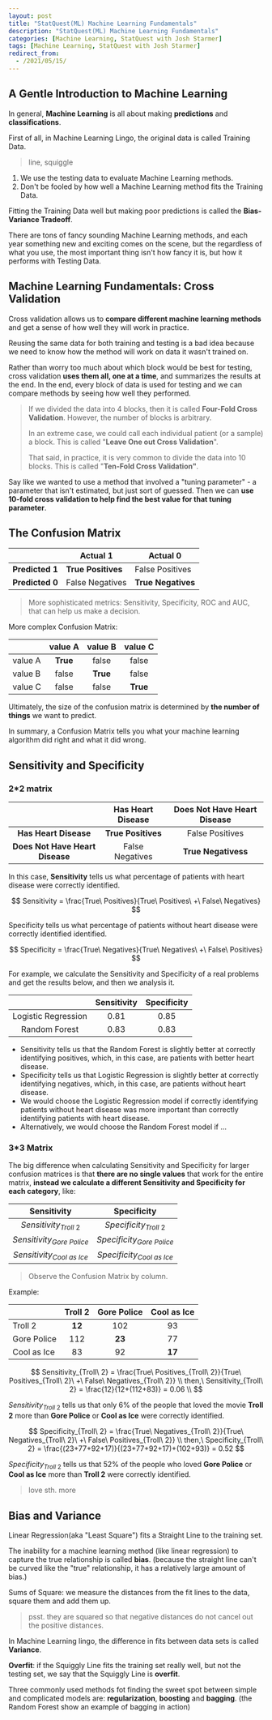 ```yaml
---
layout: post
title: "StatQuest(ML) Machine Learning Fundamentals"
description: "StatQuest(ML) Machine Learning Fundamentals"
categories: [Machine Learning, StatQuest with Josh Starmer]
tags: [Machine Learning, StatQuest with Josh Starmer]
redirect_from:
  - /2021/05/15/
---
```


## A Gentle Introduction to Machine Learning

In general, **Machine Learning** is all about making **predictions** and **classifications**.

First of all, in Machine Learning Lingo, the original data is called Training Data.

> line, squiggle

1. We use the testing data to evaluate Machine Learning methods.
2. Don't be fooled by how well a Machine Learning method fits the Training Data.

Fitting the Training Data well but making poor predictions is called the **Bias-Variance Tradeoff**.

There are tons of fancy sounding Machine Learning methods, and each year something new and exciting comes on the scene, but the regardless of what you use, the most important thing isn't how fancy it is, but how it performs with Testing Data.

## Machine Learning Fundamentals: Cross Validation

Cross validation allows us to **compare different machine learning methods** and get a sense of how well they will work in practice.

Reusing the same data for both training and testing is a bad idea because we need to know how the method will work on data it wasn't trained on.

Rather than worry too much about which block would be best for testing, cross validation **uses them all, one at a time**, and summarizes the results at the end. In the end, every block of data is used for testing and we can compare methods by seeing how well they performed.

> If we divided the data into 4 blocks, then it is called **Four-Fold Cross Validation**.
> However, the number of blocks is arbitrary.
>
> In an extreme case, we could call each individual patient (or a sample) a block. This is called "**Leave One out Cross Validation**".
>
> That said, in practice, it is very common to divide the data into 10 blocks. This is called "**Ten-Fold Cross Validation"**.

Say like we wanted to use a method that involved a "tuning parameter" - a parameter that isn't estimated, but just sort of guessed. Then we can **use 10-fold cross validation to help find the best value for that tuning parameter**.

## The Confusion Matrix

|                 | Actual 1           | Actual 0           |
| --------------- | ------------------ | ------------------ |
| **Predicted 1** | **True Positives** | False Positives    |
| **Predicted 0** | False Negatives    | **True Negatives** |

> More sophisticated metrics: Sensitivity, Specificity, ROC and AUC, that can help us make a decision.

More complex Confusion Matrix:

|         | value A  | value B  | value C  |
| ------- | :------: | :------: | :------: |
| value A | **True** |  false   |  false   |
| value B |  false   | **True** |  false   |
| value C |  false   |  false   | **True** |

Ultimately, the size of the confusion matrix is determined by **the number of things** we want to predict.

In summary, a Confusion Matrix tells you what your machine learning algorithm did right and what it did wrong.

## Sensitivity and Specificity

### 2*2 matrix

|                                 | Has Heart Disease  | Does Not Have Heart Disease |
| :-----------------------------: | :----------------: | :-------------------------: |
|      **Has Heart Disease**      | **True Positives** |       False Positives       |
| **Does Not Have Heart Disease** |  False Negatives   |     **True Negativess**     |

In this case, **Sensitivity** tells us what percentage of patients with heart disease were correctly identified.

$$
Sensitivity = \frac{True\ Positives}{True\ Positives\ +\ False\ Negatives}
$$

Specificity tells us what percentage of patients without heart disease were correctly identified identified.

$$
Specificity = \frac{True\ Negatives}{True\ Negatives\ +\ False\ Positives}
$$

For example, we calculate the Sensitivity and Specificity of a real problems and get the results below, and then we analysis it.

|                     | Sensitivity | Specificity |
| :-----------------: | :---------: | :---------: |
| Logistic Regression |    0.81     |    0.85     |
|    Random Forest    |    0.83     |    0.83     |

* Sensitivity tells us that the Random Forest is slightly better at correctly identifying positives, which, in this case, are patients with better heart disease.
* Specificity tells us that Logistic Regression is slightly better at correctly identifying negatives, which, in this case, are patients without heart disease.
* We would choose the Logistic Regression model if correctly identifying patients without heart disease was more important than correctly identifying patients with heart disease.
* Alternatively, we would choose the Random Forest model if ...

### 3*3 Matrix

The big difference when calculating Sensitivity and Specificity for larger confusion matrices is that **there are no single values** that work for the entire matrix, **instead we calculate a different Sensitivity and Specificity for each category**, like:

|          Sensitivity          |          Specificity          |
| :---------------------------: | :---------------------------: |
|   $Sensitivity_{Troll\ 2}$    |   $Specificity_{Troll\ 2}$    |
| $Sensitivity_{Gore\ Police}$  | $Specificity_{Gore\ Police}$  |
| $Sensitivity_{Cool\ as\ Ice}$ | $Specificity_{Cool\ as\ Ice}$ |

> Observe the Confusion Matrix by column.

Example:

|             | Troll 2 | Gore Police | Cool as Ice |
| ----------- | :-----: | :---------: | :---------: |
| Troll 2     | **12**  |     102     |     93      |
| Gore Police |   112   |   **23**    |     77      |
| Cool as Ice |   83    |     92      |   **17**    |

$$
Sensitivity_{Troll\ 2} = \frac{True\ Positives_{Troll\ 2}}{True\ Positives_{Troll\ 2}\ +\ False\ Negatives_{Troll\ 2}} \\
then,\ Sensitivity_{Troll\ 2} = \frac{12}{12+(112+83)} = 0.06 \\
$$

$Sensitivity_{Troll\ 2}$ tells us that only 6% of the people that loved the movie **Troll 2** more than **Gore Police** or **Cool as Ice** were correctly identified.

$$
Specificity_{Troll\ 2} = \frac{True\ Negatives_{Troll\ 2}}{True\ Negatives_{Troll\ 2}\ +\ False\ Positives_{Troll\ 2}} \\
then,\ Specificity_{Troll\ 2} = \frac{(23+77+92+17)}{(23+77+92+17)+(102+93)} = 0.52
$$

$Specificity_{Troll\ 2}$ tells us that 52% of the people who loved **Gore Police** or **Cool as Ice** more than **Troll 2** were correctly identified.

> love sth. more

## Bias and Variance

Linear Regression(aka "Least Square") fits a Straight Line to the training set.

The inability for a machine learning method (like linear regression) to capture the true relationship is called **bias**. (because the straight line can't be curved like the "true" relationship, it has a relatively large amount of bias.)

Sums of Square: we measure the distances from the fit lines to the data, square them and add them up.

> psst. they are squared so that negative distances do not cancel out the positive distances.

In Machine Learning lingo, the difference in fits between data sets is called **Variance**.

**Overfit**: if the Squiggly Line fits the training set really well, but not the testing set, we say that the Squiggly Line is **overfit**.

Three commonly used methods fot finding the sweet spot between simple and complicated models are: **regularization**, **boosting** and **bagging**. (the Random Forest show an example of bagging in action)
